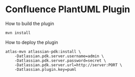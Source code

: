 Confluence PlantUML Plugin
==========================

How to build the plugin

    mvn install

How to deploy the plugin

    atlas-mvn atlassian-pdk:install \
        -Datlassian.pdk.server.username=admin \
        -Datlassian.pdk.server.password=secret \
        -Datlassian.pdk.server.url=http://server:PORT \
        -Datlassian.plugin.key=puml
